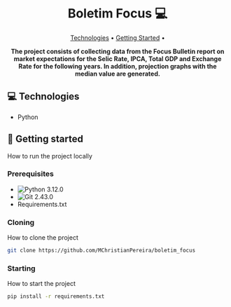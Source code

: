 <h1 align="center" style="font-weight: bold;">Boletim Focus 💻</h1>

<p align="center">
 <a href="#tech">Technologies</a> • 
 <a href="#started">Getting Started</a> • 
</p>


<p align="center">
    <b>The project consists of collecting data from the Focus Bulletin report on market expectations for the Selic Rate, IPCA, Total GDP and Exchange Rate for the following years. In addition, projection graphs with the median value are generated.</b>
</p>

<h2 id="technologies">💻 Technologies</h2>

- Python

<h2 id="started">🚀 Getting started</h2>

How to run the project locally

<h3>Prerequisites</h3>

- ![Python](https://img.shields.io/badge/python-3670A0?style=for-the-badge&logo=python&logoColor=ffdd54)  3.12.0 
- ![Git](https://img.shields.io/badge/git-%23F05033.svg?style=for-the-badge&logo=git&logoColor=white) 2.43.0
- Requirements.txt

<h3>Cloning</h3>

How to clone the project

```bash
git clone https://github.com/MChristianPereira/boletim_focus
```

<h3>Starting</h3>

How to start the project

```bash
pip install -r requirements.txt